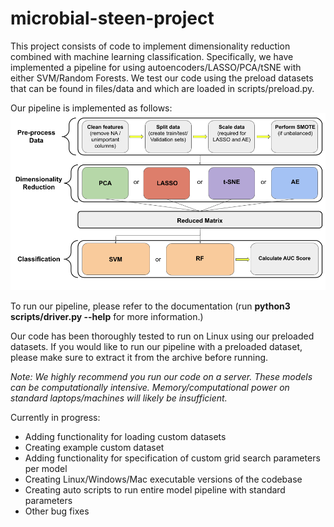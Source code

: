 # microbial-steen-project

This project consists of code to implement dimensionality reduction combined with machine learning classification. Specifically, we have implemented a pipeline for using autoencoders/LASSO/PCA/tSNE with either SVM/Random Forests. We test our code using the preload datasets that can be found in files/data and which are loaded in scripts/preload.py.

Our pipeline is implemented as follows:
![plot](./images/paper-figures/architecture4.png)

To run our pipeline, please refer to the documentation (run **python3 scripts/driver.py --help** for more information.)

Our code has been thoroughly tested to run on Linux using our preloaded datasets. If you would like to run our pipeline with a preloaded dataset, please make sure to extract it from the archive before running.

*Note: We highly recommend you run our code on a server. These models can be computationally intensive. Memory/computational power on standard laptops/machines will likely be insufficient.*

Currently in progress:
- Adding functionality for loading custom datasets
- Creating example custom dataset
- Adding functionality for specification of custom grid search parameters per model
- Creating Linux/Windows/Mac executable versions of the codebase
- Creating auto scripts to run entire model pipeline with standard parameters
- Other bug fixes
